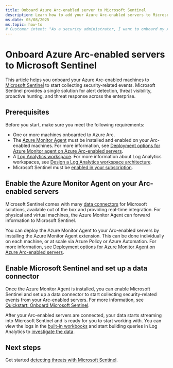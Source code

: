 ```yaml
---
title: Onboard Azure Arc-enabled server to Microsoft Sentinel
description: Learn how to add your Azure Arc-enabled servers to Microsoft Sentinel and proactively monitor their security status.
ms.date: 05/08/2025
ms.topic: how-to
# Customer intent: "As a security administrator, I want to onboard my Azure Arc-enabled servers to a centralized monitoring solution, so that I can collect and analyze security events for proactive threat detection and response."
---
```


# Onboard Azure Arc-enabled servers to Microsoft Sentinel

This article helps you onboard your Azure Arc-enabled machines to [Microsoft Sentinel](/azure/sentinel/overview) to start collecting security-related events. Microsoft Sentinel provides a single solution for alert detection, threat visibility, proactive hunting, and threat response across the enterprise.

## Prerequisites

Before you start, make sure you meet the following requirements:

- One or more machines onboarded to Azure Arc.
- The [Azure Monitor Agent](/azure/azure-monitor/logs/data-platform-logs) must be installed and enabled on your Arc-enabled machines. For more information, see [Deployment options for Azure Monitor agent on Azure Arc-enabled servers](azure-monitor-agent-deployment.md).
- A [Log Analytics workspace](/azure/azure-monitor/logs/data-platform-logs). For more information about Log Analytics workspaces, see [Design a Log Analytics workspace architecture](/azure/azure-monitor/logs/workspace-design).
- Microsoft Sentinel must be [enabled in your subscription](/azure/sentinel/quickstart-onboard).

## Enable the Azure Monitor Agent on your Arc-enabled servers

Microsoft Sentinel comes with many [data connectors](/azure/sentinel/connect-data-sources) for Microsoft solutions, available out of the box and providing real-time integration. For physical and virtual machines, the Azure Monitor Agent can forward information to Microsoft Sentinel.

You can deploy the Azure Monitor Agent to your Arc-enabled servers by installing the Azure Monitor Agent extension. This can be done individually on each machine, or at scale via Azure Policy or Azure Automation. For more information, see [Deployment options for Azure Monitor Agent on Azure Arc-enabled servers](azure-monitor-agent-deployment.md).

## Enable Microsoft Sentinel and set up a data connector

Once the Azure Monitor Agent is installed, you can enable Microsoft Sentinel and set up a data connector to start collecting security-related events from your Arc-enabled servers. For more information, see [Quickstart: Onboard Microsoft Sentinel](/azure/sentinel/quickstart-onboard?tabs=azure-portal).

After your Arc-enabled servers are connected, your data starts streaming into Microsoft Sentinel and is ready for you to start working with. You can view the logs in the [built-in workbooks](/azure/sentinel/get-visibility) and start building queries in Log Analytics to [investigate the data](/azure/sentinel/investigate-cases).

## Next steps

Get started [detecting threats with Microsoft Sentinel](/azure/sentinel/detect-threats-built-in).
